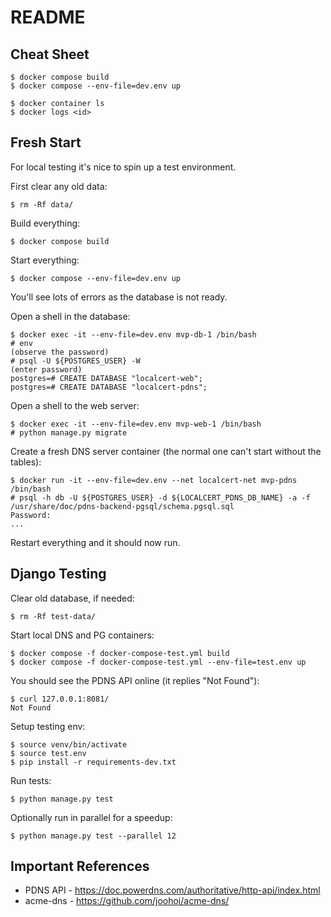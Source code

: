 # README

## Cheat Sheet

    $ docker compose build
    $ docker compose --env-file=dev.env up

    $ docker container ls
    $ docker logs <id>

## Fresh Start

For local testing it's nice to spin up a test environment.

First clear any old data:

    $ rm -Rf data/


Build everything:

    $ docker compose build


Start everything:

    $ docker compose --env-file=dev.env up

You'll see lots of errors as the database is not ready.


Open a shell in the database:

    $ docker exec -it --env-file=dev.env mvp-db-1 /bin/bash
    # env
    (observe the password)
    # psql -U ${POSTGRES_USER} -W
    (enter password)
    postgres=# CREATE DATABASE "localcert-web";
    postgres=# CREATE DATABASE "localcert-pdns";


Open a shell to the web server:

    $ docker exec -it --env-file=dev.env mvp-web-1 /bin/bash
    # python manage.py migrate


Create a fresh DNS server container (the normal one can't start without the tables):

    $ docker run -it --env-file=dev.env --net localcert-net mvp-pdns /bin/bash
    # psql -h db -U ${POSTGRES_USER} -d ${LOCALCERT_PDNS_DB_NAME} -a -f /usr/share/doc/pdns-backend-pgsql/schema.pgsql.sql
    Password:
    ...


Restart everything and it should now run.

## Django Testing

Clear old database, if needed:

    $ rm -Rf test-data/


Start local DNS and PG containers:

    $ docker compose -f docker-compose-test.yml build
    $ docker compose -f docker-compose-test.yml --env-file=test.env up


You should see the PDNS API online (it replies "Not Found"):

    $ curl 127.0.0.1:8081/
    Not Found


Setup testing env:

    $ source venv/bin/activate
    $ source test.env
    $ pip install -r requirements-dev.txt


Run tests:

    $ python manage.py test


Optionally run in parallel for a speedup:

    $ python manage.py test --parallel 12



## Important References

* PDNS API - https://doc.powerdns.com/authoritative/http-api/index.html
* acme-dns - https://github.com/joohoi/acme-dns/
